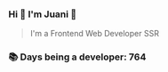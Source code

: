 ### Hi 👋 I&#39;m Juani 🦁

> I&#39;m a Frontend Web Developer SSR

### 📚 Days being a developer: 764
